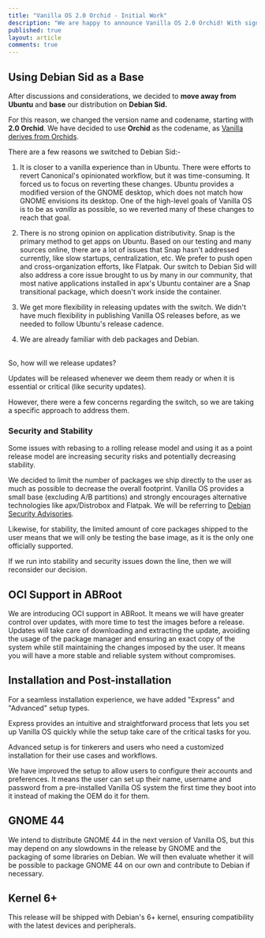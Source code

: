 ```yaml
---
title: "Vanilla OS 2.0 Orchid - Initial Work"
description: "We are happy to announce Vanilla OS 2.0 Orchid! With significant changes that we'd like to go over, like changing the base to Debian Sid, OCI support in ABRoot and more."
published: true
layout: article
comments: true
---
```


 
## Using Debian Sid as a Base

After discussions and considerations, we decided to **move away from Ubuntu** and **base** our distribution on **Debian Sid.** 

For this reason, we changed the version name and codename, starting with **2.0 Orchid**. We have decided to use **Orchid** as the codename, as [Vanilla derives from Orchids](https://en.wikipedia.org/wiki/Vanilla).

There are a few reasons we switched to Debian Sid:-

1. It is closer to a vanilla experience than in Ubuntu. There were efforts to revert Canonical's opinionated workflow, but it was time-consuming. It forced us to focus on reverting these changes. Ubuntu provides a modified version of the GNOME desktop, which does not match how GNOME envisions its desktop. One of the high-level goals of Vanilla OS is to be as *vanilla* as possible, so we reverted many of these changes to reach that goal.

2. There is no strong opinion on application distributivity. Snap is the primary method to get apps on Ubuntu. Based on our testing and many sources online, there are a lot of issues that Snap hasn't addressed currently, like slow startups, centralization, etc. We prefer to push open and cross-organization efforts, like Flatpak. Our switch to Debian Sid will also address a core issue brought to us by many in our community, that most native applications installed in apx's Ubuntu container are a Snap transitional package, which doesn't work inside the container.

3. We get more flexibility in releasing updates with the switch. We didn't have much flexibility in publishing Vanilla OS releases before, as we needed to follow Ubuntu's release cadence.

4. We are already familiar with deb packages and Debian.

\
So, how will we release updates? 

Updates will be released whenever we deem them ready or when it is essential or critical (like security updates).

However, there were a few concerns regarding the switch, so we are taking a specific approach to address them.

### Security and Stability

Some issues with rebasing to a rolling release model and using it as a point release model are increasing security risks and potentially decreasing stability.

We decided to limit the number of packages we ship directly to the user as much as possible to decrease the overall footprint. Vanilla OS provides a small base (excluding A/B partitions) and strongly encourages alternative technologies like apx/Distrobox and Flatpak. We will be referring to [Debian Security Advisories](https://www.debian.org/security/#DSAS).

Likewise, for stability, the limited amount of core packages shipped to the user means that we will only be testing the base image, as it is the only one officially supported.

If we run into stability and security issues down the line, then we will reconsider our decision.

## OCI Support in ABRoot

We are introducing OCI support in ABRoot. It means we will have greater control over updates, with more time to test the images before a release. Updates will take care of downloading and extracting the update, avoiding the usage of the package manager and ensuring an exact copy of the system while still maintaining the changes imposed by the user. It means you will have a more stable and reliable system without compromises.

## Installation and Post-installation

For a seamless installation experience, we have added "Express" and "Advanced" setup types. 

Express provides an intuitive and straightforward process that lets you set up Vanilla OS quickly while the setup take care of the critical tasks for you. 

Advanced setup is for tinkerers and users who need a customized installation for their use cases and workflows.

We have improved the setup to allow users to configure their accounts and preferences. It means the user can set up their name, username and password from a pre-installed Vanilla OS system the first time they boot into it instead of making the OEM do it for them.

## GNOME 44

We intend to distribute GNOME 44 in the next version of Vanilla OS, but this may depend on any slowdowns in the release by GNOME and the packaging of some libraries on Debian. We will then evaluate whether it will be possible to package GNOME 44 on our own and contribute to Debian if necessary.

## Kernel 6+

This release will be shipped with Debian's 6+ kernel, ensuring compatibility with the latest devices and peripherals.
